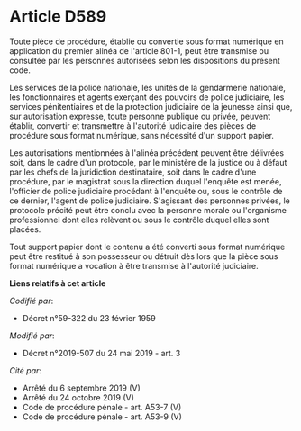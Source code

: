 # Article D589

Toute pièce de procédure, établie ou convertie sous format numérique en application du premier alinéa de l'article 801-1,
peut être transmise ou consultée par les personnes autorisées selon les dispositions du présent code.

Les services de la police nationale, les unités de la gendarmerie nationale, les fonctionnaires et agents exerçant des
pouvoirs de police judiciaire, les services pénitentiaires et de la protection judiciaire de la jeunesse ainsi que, sur
autorisation expresse, toute personne publique ou privée, peuvent établir, convertir et transmettre à l'autorité judiciaire
des pièces de procédure sous format numérique, sans nécessité d'un support papier.

Les autorisations mentionnées à l'alinéa précédent peuvent être délivrées soit, dans le cadre d'un protocole, par le
ministère de la justice ou à défaut par les chefs de la juridiction destinataire, soit dans le cadre d'une procédure, par le
magistrat sous la direction duquel l'enquête est menée, l'officier de police judiciaire procédant à l'enquête ou, sous le
contrôle de ce dernier, l'agent de police judiciaire. S'agissant des personnes privées, le protocole précité peut être conclu
avec la personne morale ou l'organisme professionnel dont elles relèvent ou sous le contrôle duquel elles sont placées.

Tout support papier dont le contenu a été converti sous format numérique peut être restitué à son possesseur ou détruit dès
lors que la pièce sous format numérique a vocation à être transmise à l'autorité judiciaire.

**Liens relatifs à cet article**

_Codifié par_:

  - Décret n°59-322 du 23 février 1959

_Modifié par_:

  - Décret n°2019-507 du 24 mai 2019 - art. 3

_Cité par_:

  - Arrêté du 6 septembre 2019 (V)
  - Arrêté du 24 octobre 2019 (V)
  - Code de procédure pénale - art. A53-7 (V)
  - Code de procédure pénale - art. A53-9 (V)
